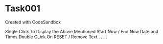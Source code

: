 # Task001
Created with CodeSandbox


Single Click To Display the Above Mentioned Start Now / End Now Date and Times
Double CLick On RESET / Remove Text
.
.
.
.



